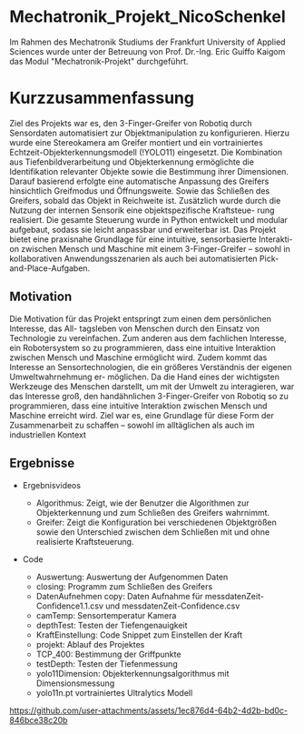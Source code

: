 # Mechatronik_Projekt_NicoSchenkel

Im Rahmen des Mechatronik Studiums der Frankfurt University of Applied Sciences wurde unter der Betreuung von Prof. Dr.-Ing. Eric Guiffo Kaigom das Modul "Mechatronik-Projekt" durchgeführt.

# Kurzzusammenfassung
Ziel des Projekts war es, den 3-Finger-Greifer von Robotiq durch Sensordaten automatisiert zur
Objektmanipulation zu konfigurieren. Hierzu wurde eine Stereokamera am Greifer montiert und
ein vortrainiertes Echtzeit-Objekterkennungsmodell (!YOLO11) eingesetzt. Die Kombination
aus Tiefenbildverarbeitung und Objekterkennung ermöglichte die Identifikation relevanter
Objekte sowie die Bestimmung ihrer Dimensionen. Darauf basierend erfolgte eine automatische
Anpassung des Greifers hinsichtlich Greifmodus und Öffnungsweite. Sowie das Schließen des
Greifers, sobald das Objekt in Reichweite ist.
Zusätzlich wurde durch die Nutzung der internen Sensorik eine objektspezifische Kraftsteue-
rung realisiert. Die gesamte Steuerung wurde in Python entwickelt und modular aufgebaut,
sodass sie leicht anpassbar und erweiterbar ist.
Das Projekt bietet eine praxisnahe Grundlage für eine intuitive, sensorbasierte Interakti-
on zwischen Mensch und Maschine mit einem 3-Finger-Greifer – sowohl in kollaborativen
Anwendungsszenarien als auch bei automatisierten Pick-and-Place-Aufgaben.

## Motivation
Die Motivation für das Projekt entspringt zum einen dem persönlichen Interesse, das All-
tagsleben von Menschen durch den Einsatz von Technologie zu vereinfachen. Zum anderen
aus dem fachlichen Interesse, ein Robotersystem so zu programmieren, dass eine intuitive
Interaktion zwischen Mensch und Maschine ermöglicht wird. Zudem kommt das Interesse
an Sensortechnologien, die ein größeres Verständnis der eigenen Umweltwahrnehmung er-
möglichen. Da die Hand eines der wichtigsten Werkzeuge des Menschen darstellt, um mit
der Umwelt zu interagieren, war das Interesse groß, den handähnlichen 3-Finger-Greifer von
Robotiq so zu programmieren, dass eine intuitive Interaktion zwischen Mensch und Maschine
erreicht wird. Ziel war es, eine Grundlage für diese Form der Zusammenarbeit zu schaffen –
sowohl im alltäglichen als auch im industriellen Kontext

## Ergebnisse
- Ergebnisvideos
  - Algorithmus: Zeigt, wie der Benutzer die Algorithmen zur Objekterkennung und zum Schließen des Greifers wahrnimmt.
  - Greifer: Zeigt die Konfiguration bei verschiedenen Objektgrößen sowie den Unterschied zwischen dem Schließen mit und ohne realisierte Kraftsteuerung.
 
- Code

  - Auswertung: Auswertung der Aufgenommen Daten
  - closing: Programm zum Schließen des Greifers
  - DatenAufnehmen copy: Daten Aufnahme für messdatenZeit-Confidence1.1.csv und messdatenZeit-Confidence.csv
  - camTemp: Sensortemperatur Kamera
  - depthTest: Testen der Tiefengenauigkeit
  - KraftEinstellung: Code Snippet zum Einstellen der Kraft
  - projekt: Ablauf des Projektes
  - TCP_400: Bestimmung der Griffpunkte
  - testDepth: Testen der Tiefenmessung
  - yolo11Dimension: Objekterkennungsalgorithmus mit Dimensionsmessung
  - yolo11n.pt vortrainiertes Ultralytics Modell
 
https://github.com/user-attachments/assets/1ec876d4-64b2-4d2b-bd0c-846bce38c20b
